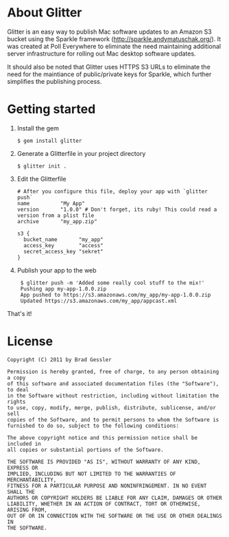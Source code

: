 # About Glitter

Glitter is an easy way to publish Mac software updates to an Amazon S3 bucket using the Sparkle framework (http://sparkle.andymatuschak.org/). It was created at Poll Everywhere to eliminate the need maintaining additional server infrastructure for rolling out Mac desktop software updates. 

It should also be noted that Glitter uses HTTPS S3 URLs to eliminate the need for the maintiance of public/private keys for Sparkle, which further simplifies the publishing process.

# Getting started

1.  Install the gem

        $ gem install glitter

2.  Generate a Glitterfile in your project directory

        $ glitter init .

3.  Edit the Glitterfile

        # After you configure this file, deploy your app with `glitter push`
        name          "My App"
        version       "1.0.0" # Don't forget, its ruby! This could read a version from a plist file
        archive       "my_app.zip"
        
        s3 {
          bucket_name       "my_app"
          access_key        "access"
          secret_access_key "sekret"
        }

4. Publish your app to the web

        $ glitter push -m 'Added some really cool stuff to the mix!'
        Pushing app my-app-1.0.0.zip
        App pushed to https://s3.amazonaws.com/my_app/my-app-1.0.0.zip
        Updated https://s3.amazonaws.com/my_app/appcast.xml


That's it!

# License

    Copyright (C) 2011 by Brad Gessler

    Permission is hereby granted, free of charge, to any person obtaining a copy
    of this software and associated documentation files (the "Software"), to deal
    in the Software without restriction, including without limitation the rights
    to use, copy, modify, merge, publish, distribute, sublicense, and/or sell
    copies of the Software, and to permit persons to whom the Software is
    furnished to do so, subject to the following conditions:

    The above copyright notice and this permission notice shall be included in
    all copies or substantial portions of the Software.

    THE SOFTWARE IS PROVIDED "AS IS", WITHOUT WARRANTY OF ANY KIND, EXPRESS OR
    IMPLIED, INCLUDING BUT NOT LIMITED TO THE WARRANTIES OF MERCHANTABILITY,
    FITNESS FOR A PARTICULAR PURPOSE AND NONINFRINGEMENT. IN NO EVENT SHALL THE
    AUTHORS OR COPYRIGHT HOLDERS BE LIABLE FOR ANY CLAIM, DAMAGES OR OTHER
    LIABILITY, WHETHER IN AN ACTION OF CONTRACT, TORT OR OTHERWISE, ARISING FROM,
    OUT OF OR IN CONNECTION WITH THE SOFTWARE OR THE USE OR OTHER DEALINGS IN
    THE SOFTWARE.